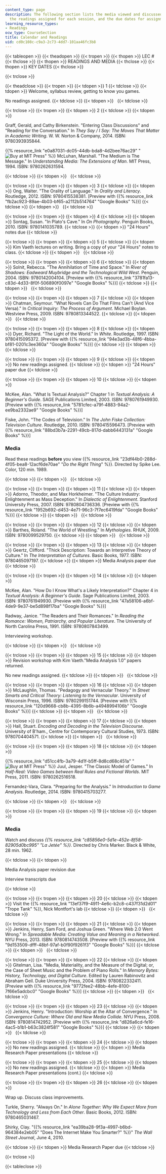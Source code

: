 ```yaml
---
content_type: page
description: The following section lists the media viewed and discussed in class,
  the readings assigned for each session, and the due dates for assignments.
learning_resource_types:
- Readings
ocw_type: CourseSection
title: Calendar and Readings
uid: cd0c108c-c9a3-2c73-4dd7-101aa46fc3b8
---
```


{{< tableopen >}}
{{< theadopen >}}
{{< tropen >}}
{{< thopen >}}
LEC #
{{< thclose >}}
{{< thopen >}}
READINGS AND MEDIA
{{< thclose >}}
{{< thopen >}}
KEY DATES
{{< thclose >}}

{{< trclose >}}

{{< theadclose >}}
{{< tropen >}}
{{< tdopen >}}
1
{{< tdclose >}}
{{< tdopen >}}
Welcome, syllabus review, getting to know you games.  
  
No readings assigned.
{{< tdclose >}}
{{< tdopen >}}
 
{{< tdclose >}}

{{< trclose >}}
{{< tropen >}}
{{< tdopen >}}
2
{{< tdclose >}}
{{< tdopen >}}


Graff, Gerald, and Cathy Birkenstein. "Entering Class Discussions" and "Reading for the Conversation." In _They Say / I Say: The Moves That Matter in Academic Writing_. W. W. Norton & Company, 2014. ISBN: 9780393935844.

{{% resource_link "e0a87031-dc05-44db-bda8-4d2bee76ac29" "![Buy at MIT Press](/images/mp_logo.gif)" %}} McLuhan, Marshall. "The Medium is The Message." In _Understanding Media: The Extensions of Man_. MIT Press, 1994. ISBN: 9780262631594.


{{< tdclose >}}
{{< tdopen >}}
 
{{< tdclose >}}

{{< trclose >}}
{{< tropen >}}
{{< tdopen >}}
3
{{< tdclose >}}
{{< tdopen >}}
Ong, Walter. "The Orality of Language." In _Orality and Literacy_. Routledge, 2012. ISBN: 9780415538381. \[Preview with {{% resource_link "fb2ac923-89ae-4b03-bf65-a2112b514764" "Google Books" %}}\]
{{< tdclose >}}
{{< tdopen >}}
 
{{< tdclose >}}

{{< trclose >}}
{{< tropen >}}
{{< tdopen >}}
4
{{< tdclose >}}
{{< tdopen >}}
Sontag, Susan. "In Plato's Cave." In _On Photography_. Penguin Books, 2010. ISBN: 9780141035789.
{{< tdclose >}}
{{< tdopen >}}
"24 Hours" notes due
{{< tdclose >}}

{{< trclose >}}
{{< tropen >}}
{{< tdopen >}}
5
{{< tdclose >}}
{{< tdopen >}}
Kim Vaeth lectures on writing. Bring a copy of your "24 Hours" notes to class.
{{< tdclose >}}
{{< tdopen >}}
 
{{< tdclose >}}

{{< trclose >}}
{{< tropen >}}
{{< tdopen >}}
6
{{< tdclose >}}
{{< tdopen >}}
Solnit, Rebecca. "The Annihilation of Time and Space." In _River of Shadows: Eadweard Muybridge and the Technological Wild West_. Penguin, 2004. ISBN: 9780142004104. \[Preview with {{% resource_link "3781fa13-c83d-4d33-8f0f-506890f0097e" "Google Books" %}}\]
{{< tdclose >}}
{{< tdopen >}}
 
{{< tdclose >}}

{{< trclose >}}
{{< tropen >}}
{{< tdopen >}}
7
{{< tdclose >}}
{{< tdopen >}}
Chatman, Seymour. "What Novels Can Do That Films Can't (And Vice Versa)." In _Critical Inquiry: The Process of Argument_. Michael Boylan. Westview Press, 2009. ISBN: 9780813344522.
{{< tdclose >}}
{{< tdopen >}}
 
{{< tdclose >}}

{{< trclose >}}
{{< tropen >}}
{{< tdopen >}}
8
{{< tdclose >}}
{{< tdopen >}}
Dyer, Richard. "The Light of the World." In _White_. Routledge, 1997. ISBN: 9780415095372. \[Preview with {{% resource_link "94e3ad3b-48f6-4bba-bf81-0201c3ee360a" "Google Books" %}}\]
{{< tdclose >}}
{{< tdopen >}}
 
{{< tdclose >}}

{{< trclose >}}
{{< tropen >}}
{{< tdopen >}}
9
{{< tdclose >}}
{{< tdopen >}}
No new readings assigned.
{{< tdclose >}}
{{< tdopen >}}
"24 Hours" paper due
{{< tdclose >}}

{{< trclose >}}
{{< tropen >}}
{{< tdopen >}}
10
{{< tdclose >}}
{{< tdopen >}}


McKee, Alan. "What Is Textual Analysis?" Chapter 1 in _Textual Analysis: A Beginner's Guide_. SAGE Publications Limited, 2003. ISBN: 9780761949930. \[Preview with {{% resource_link "5781cfec-a79f-4883-94a2-ee9ba2332ae9" "Google Books" %}}\]

Fiske, John. "The Codes of Television." In _The John Fiske Collection: Television Culture_. Routledge, 2010. ISBN: 9780415596473. \[Preview with {{% resource_link "88bd3b7a-2291-49cb-817d-dabb6443131a" "Google Books" %}}\]

### Media

Read these readings **before** you view {{% resource_link "23df44b0-288d-4f05-bea8-12acf6de70ae" "_Do the Right Thing_" %}}. Directed by Spike Lee. Color, 120 min. 1989.


{{< tdclose >}}
{{< tdopen >}}
 
{{< tdclose >}}

{{< trclose >}}
{{< tropen >}}
{{< tdopen >}}
11
{{< tdclose >}}
{{< tdopen >}}
Adorno, Theodor, and Max Horkheimer. "The Culture Industry: Enlightenment as Mass Deception." In _Dialectic of Enlightenment_. Stanford University Press, 2007. ISBN: 9780804736336. \[Preview with {{% resource_link "1952b692-d453-4e71-96c3-7f7ec6419fda" "Google Books" %}}\]
{{< tdclose >}}
{{< tdopen >}}
 
{{< tdclose >}}

{{< trclose >}}
{{< tropen >}}
{{< tdopen >}}
12
{{< tdclose >}}
{{< tdopen >}}
Barthes, Roland. "The World of Wrestling." In _Mythologies_. RHUK, 2009. ISBN: 9780099529750.
{{< tdclose >}}
{{< tdopen >}}
 
{{< tdclose >}}

{{< trclose >}}
{{< tropen >}}
{{< tdopen >}}
13
{{< tdclose >}}
{{< tdopen >}}
Geertz, Clifford. "Thick Description: Towards an Interpretive Theory of Culture." In _The Interpretation of Cultures_. Basic Books, 1977. ISBN: 9780465097197.
{{< tdclose >}}
{{< tdopen >}}
Media Analysis paper due
{{< tdclose >}}

{{< trclose >}}
{{< tropen >}}
{{< tdopen >}}
14
{{< tdclose >}}
{{< tdopen >}}


McKee, Alan. "How Do I Know What's a Likely Interpretation?" Chapter 4 in _Textual Analysis: A Beginner's Guide_. Sage Publications Limited, 2003. ISBN: 9780761949930. \[Preview with {{% resource_link "47a58106-a6bf-4de9-9e37-be5d898f17ba" "Google Books" %}}\]

Radway, Janice. "The Readers and Their Romances." In _Reading the Romance: Women, Patriarchy, and Popular Literature_. The University of North Carolina Press, 1991. ISBN: 9780807843499. 

Interviewing workshop.


{{< tdclose >}}
{{< tdopen >}}
 
{{< tdclose >}}

{{< trclose >}}
{{< tropen >}}
{{< tdopen >}}
15
{{< tdclose >}}
{{< tdopen >}}
Revision workshop with Kim Vaeth."Media Analysis 1.0" papers returned.  
  
No new readings assigned.
{{< tdclose >}}
{{< tdopen >}}
 
{{< tdclose >}}

{{< trclose >}}
{{< tropen >}}
{{< tdopen >}}
16
{{< tdclose >}}
{{< tdopen >}}
McLaughlin, Thomas. "Pedagogy and Vernacular Theory." In _Street Smarts and Critical Theory: Listening to the Vernacular_. University of Wisconsin Press, 1996. ISBN: 9780299151744. \[Preview with {{% resource_link "120d9668-cb8b-4395-8b6b-a4948994106b" "Google Books" %}}\]
{{< tdclose >}}
{{< tdopen >}}
 
{{< tdclose >}}

{{< trclose >}}
{{< tropen >}}
{{< tdopen >}}
17
{{< tdclose >}}
{{< tdopen >}}
Hall, Stuart. _Encoding and Decoding in the Television Discourse_. University of B'ham., Centre for Contemporary Cultural Studies, 1973. ISBN: 9780704404571.
{{< tdclose >}}
{{< tdopen >}}
 
{{< tdclose >}}

{{< trclose >}}
{{< tropen >}}
{{< tdopen >}}
18
{{< tdclose >}}
{{< tdopen >}}


{{% resource_link "d51cc4fb-3a79-4d1f-b5ff-8d8cd68c451a" "![Buy at MIT Press](/images/mp_logo.gif)" %}} Juul, Jesper. "The Classic Model of Games." In _Half-Real: Video Games between Real Rules and Fictional Worlds_. MIT Press, 2011. ISBN: 9780262516518.

Fernandez-Vara, Clara. "Preparing for the Analysis." In _Introduction to Game Analysis_. Routledge, 2014. ISBN: 9780415703277.


{{< tdclose >}}
{{< tdopen >}}
 
{{< tdclose >}}

{{< trclose >}}
{{< tropen >}}
{{< tdopen >}}
19
{{< tdclose >}}
{{< tdopen >}}


### Media

Watch and discuss _{{% resource_link "c85856e0-5d1e-452e-8f58-82905d0bc995" "La Jetée" %}}._ Directed by Chris Marker. Black & White, 28 min. 1962.


{{< tdclose >}}
{{< tdopen >}}


Media Analysis paper revision due

Interview transcripts due


{{< tdclose >}}

{{< trclose >}}
{{< tropen >}}
{{< tdopen >}}
20
{{< tdclose >}}
{{< tdopen >}}
Visit the {{% resource_link "13ef37f9-4911-4e6c-b2c8-c437f31d2d01" "Trope Tank" %}}, Nick Montfort's lab
{{< tdclose >}}
{{< tdopen >}}
 
{{< tdclose >}}

{{< trclose >}}
{{< tropen >}}
{{< tdopen >}}
21
{{< tdclose >}}
{{< tdopen >}}
Jenkins, Henry, Sam Ford, and Joshua Green. "Where Web 2.0 Went Wrong." In _Spreadable Media: Creating Value and Meaning in a Networked_. NYU Press, 2013. ISBN: 9780814743508. \[Preview with {{% resource_link "9d153509-dfff-48bf-97af-b0f90f9261f3" "Google Books" %}}\]
{{< tdclose >}}
{{< tdopen >}}
 
{{< tdclose >}}

{{< trclose >}}
{{< tropen >}}
{{< tdopen >}}
22
{{< tdclose >}}
{{< tdopen >}}
Gitelman, Lisa. "Media, Materiality, and the Measure of the Digital; or, the Case of Sheet Music and the Problem of Piano Rolls." In _Memory Bytes: History, Technology, and Digital Culture_. Edited by Lauren Rabinovitz and Abraham Geil. Duke University Press, 2004. ISBN: 9780822332411. \[Preview with {{% resource_link "9772fee2-48bb-4efe-8100-7f66e5adcbc0" "Google Books" %}}\]
{{< tdclose >}}
{{< tdopen >}}
 
{{< tdclose >}}

{{< trclose >}}
{{< tropen >}}
{{< tdopen >}}
23
{{< tdclose >}}
{{< tdopen >}}
Jenkins, Henry. "Introduction: Worship at the Altar of Convergence." In _Convergence Culture: Where Old and New Media Collide_. NYU Press, 2008. ISBN: 9780814742952. \[Preview with {{% resource_link "d826a6cd-fe16-4ac5-b1b1-b63c3824f581" "Google Books" %}}\]
{{< tdclose >}}
{{< tdopen >}}
 
{{< tdclose >}}

{{< trclose >}}
{{< tropen >}}
{{< tdopen >}}
24
{{< tdclose >}}
{{< tdopen >}}
No new readings assigned.
{{< tdclose >}}
{{< tdopen >}}
Media Research Paper presentations
{{< tdclose >}}

{{< trclose >}}
{{< tropen >}}
{{< tdopen >}}
25
{{< tdclose >}}
{{< tdopen >}}
No new readings assigned.
{{< tdclose >}}
{{< tdopen >}}
Media Research Paper presentations (cont.)
{{< tdclose >}}

{{< trclose >}}
{{< tropen >}}
{{< tdopen >}}
26
{{< tdclose >}}
{{< tdopen >}}


Wrap up. Discuss class improvements.

Turkle, Sherry. "Always On." In _Alone Together: Why We Expect More from Technology and Less from Each Other_. Basic Books, 2012. ISBN: 9780465031467.

Shirky, Clay. "{{% resource_link "ea39ba28-9f3a-4997-b6bd-964384e2eb05" "Does The Internet Make You Smarter?" %}}" _The Wall Street Journal_, June 4, 2010.


{{< tdclose >}}
{{< tdopen >}}
Media Research Paper due
{{< tdclose >}}

{{< trclose >}}

{{< tableclose >}}
